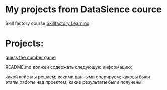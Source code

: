# My projects from DataSience cource
Skill factory course [Skillfactory Learning](https://apps.skillfactory.ru/learning/course/course-v1:SkillFactory+DSPR-2.0+14JULY2021/block-v1:SkillFactory+DSPR-2.0+14JULY2021+type@sequential+block@434095260a17494c8f8b88d528686a54/block-v1:SkillFactory+DSPR-2.0+14JULY2021+type@vertical+block@ddcfc709fa5e4e6fa6f76c3fb4c63ebf)

# Projects:
[guess the number game](https://github.com/mariagarmas-creator/Skill-Factory-HW.git)

README.md должен содержать следующую информацию:

какой кейс мы решаем;
какими данными оперируем;
каковы были этапы работы над проектом;
какие результаты были получены.